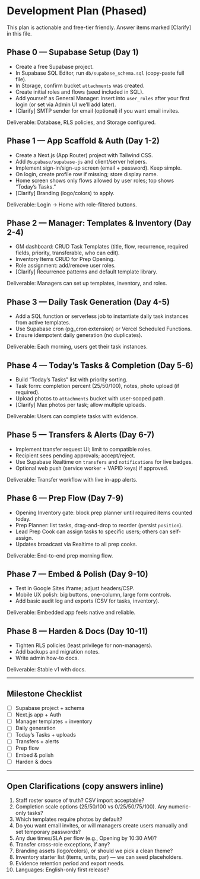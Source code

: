 # Development Plan (Phased)

This plan is actionable and free-tier friendly. Answer items marked [Clarify] in this file.

## Phase 0 — Supabase Setup (Day 1)
- Create a free Supabase project.
- In Supabase SQL Editor, run `db/supabase_schema.sql` (copy-paste full file).
- In Storage, confirm bucket `attachments` was created.
- Create initial roles and flows (seed included in SQL).
- Add yourself as General Manager: insert into `user_roles` after your first login (or set via Admin UI we’ll add later).
- [Clarify] SMTP sender for email (optional) if you want email invites.

Deliverable: Database, RLS policies, and Storage configured.

## Phase 1 — App Scaffold & Auth (Day 1-2)
- Create a Next.js (App Router) project with Tailwind CSS.
- Add `@supabase/supabase-js` and client/server helpers.
- Implement sign-in/sign-up screen (email + password). Keep simple.
- On login, create profile row if missing; store display name.
- Home screen shows only flows allowed by user roles; top shows “Today’s Tasks.”
- [Clarify] Branding (logo/colors) to apply.

Deliverable: Login -> Home with role-filtered buttons.

## Phase 2 — Manager: Templates & Inventory (Day 2-4)
- GM dashboard: CRUD Task Templates (title, flow, recurrence, required fields, priority, transferable, who can edit).
- Inventory Items CRUD for Prep Opening.
- Role assignment: add/remove user roles.
- [Clarify] Recurrence patterns and default template library.

Deliverable: Managers can set up templates, inventory, and roles.

## Phase 3 — Daily Task Generation (Day 4-5)
- Add a SQL function or serverless job to instantiate daily task instances from active templates.
- Use Supabase cron (pg_cron extension) or Vercel Scheduled Functions.
- Ensure idempotent daily generation (no duplicates).

Deliverable: Each morning, users get their task instances.

## Phase 4 — Today’s Tasks & Completion (Day 5-6)
- Build “Today’s Tasks” list with priority sorting.
- Task form: completion percent (25/50/100), notes, photo upload (if required).
- Upload photos to `attachments` bucket with user-scoped path.
- [Clarify] Max photos per task; allow multiple uploads.

Deliverable: Users can complete tasks with evidence.

## Phase 5 — Transfers & Alerts (Day 6-7)
- Implement transfer request UI; limit to compatible roles.
- Recipient sees pending approvals; accept/reject.
- Use Supabase Realtime on `transfers` and `notifications` for live badges.
- Optional web push (service worker + VAPID keys) if approved.

Deliverable: Transfer workflow with live in-app alerts.

## Phase 6 — Prep Flow (Day 7-9)
- Opening Inventory gate: block prep planner until required items counted today.
- Prep Planner: list tasks, drag-and-drop to reorder (persist `position`).
- Lead Prep Cook can assign tasks to specific users; others can self-assign.
- Updates broadcast via Realtime to all prep cooks.

Deliverable: End-to-end prep morning flow.

## Phase 7 — Embed & Polish (Day 9-10)
- Test in Google Sites iframe; adjust headers/CSP.
- Mobile UX polish: big buttons, one-column, large form controls.
- Add basic audit log and exports (CSV for tasks, inventory).

Deliverable: Embedded app feels native and reliable.

## Phase 8 — Harden & Docs (Day 10-11)
- Tighten RLS policies (least privilege for non-managers).
- Add backups and migration notes.
- Write admin how-to docs.

Deliverable: Stable v1 with docs.

---

## Milestone Checklist
- [ ] Supabase project + schema
- [ ] Next.js app + Auth
- [ ] Manager templates + inventory
- [ ] Daily generation
- [ ] Today’s Tasks + uploads
- [ ] Transfers + alerts
- [ ] Prep flow
- [ ] Embed & polish
- [ ] Harden & docs

---

## Open Clarifications (copy answers inline)
1) Staff roster source of truth? CSV import acceptable?
2) Completion scale options (25/50/100 vs 0/25/50/75/100). Any numeric-only tasks?
3) Which templates require photos by default?
4) Do you want email invites, or will managers create users manually and set temporary passwords?
5) Any due times/SLA per flow (e.g., Opening by 10:30 AM)?
6) Transfer cross-role exceptions, if any?
7) Branding assets (logo/colors), or should we pick a clean theme?
8) Inventory starter list (items, units, par) — we can seed placeholders.
9) Evidence retention period and export needs.
10) Languages: English-only first release?
